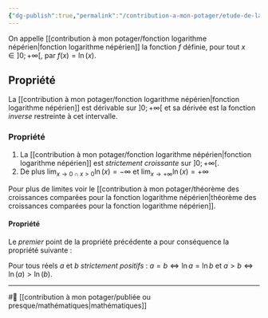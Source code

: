 ```yaml
---
{"dg-publish":true,"permalink":"/contribution-a-mon-potager/etude-de-la-fonction-logarithme-neperien/"}
---
```


On appelle [[contribution à mon potager/fonction logarithme népérien\|fonction logarithme népérien]] la fonction $f$ définie, pour tout $x\in]0;+\infty[$, par $f(x)=\ln(x)$.
## Propriété
La [[contribution à mon potager/fonction logarithme népérien\|fonction logarithme népérien]] est dérivable sur $]0;+\infty[$ et sa dérivée est la fonction *inverse* restreinte à cet intervalle.
### Propriété
1. La [[contribution à mon potager/fonction logarithme népérien\|fonction logarithme népérien]] est *strictement croissante* sur $]0;+\infty[$.
2. De plus $\lim_{ x \to 0\cap x>0}\ln(x)=-\infty$ et $\lim_{ x \to +\infty }\ln(x)=+\infty$

Pour plus de limites voir le [[contribution à mon potager/théorème des croissances comparées pour la fonction logarithme népérien\|théorème des croissances comparées pour la fonction logarithme népérien]].
#### Propriété
Le *premier* point de la propriété précédente a pour conséquence la propriété suivante :

Pour tous réels $a$ et $b$ *strictement positifs* :
$a=b\iff \ln a=\ln b \text{ et }a>b\iff \ln(a)>\ln(b)$.

---
#🌲 [[contribution à mon potager/publiée ou presque/mathématiques\|mathématiques]]